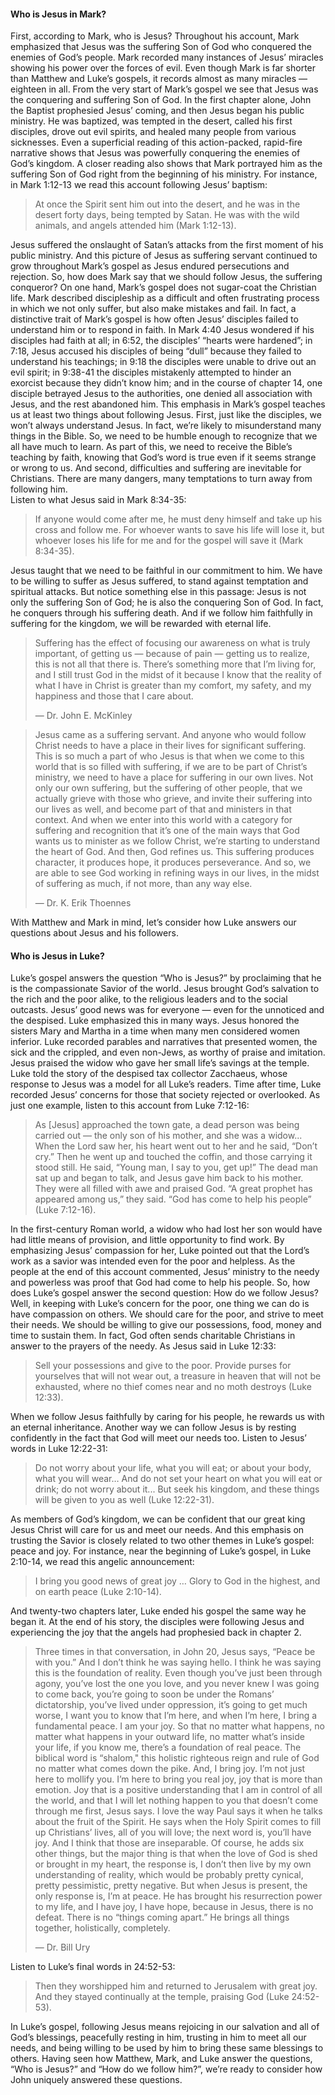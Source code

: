 #### Who is Jesus in Mark?

First, according to Mark, who is Jesus? Throughout his account, Mark emphasized that Jesus was the suffering Son of God who conquered the enemies of God’s people. Mark recorded many instances of Jesus’ miracles showing his power over the forces of evil. Even though Mark is far shorter than Matthew and Luke’s gospels, it records almost as many miracles — eighteen in all.
	From the very start of Mark’s gospel we see that Jesus was the conquering and suffering Son of God. In the first chapter alone, John the Baptist prophesied Jesus’ coming, and then Jesus began his public ministry. He was baptized, was tempted in the desert, called his first disciples, drove out evil spirits, and healed many people from various sicknesses. Even a superficial reading of this action-packed, rapid-fire narrative shows that Jesus was powerfully conquering the enemies of God’s kingdom. A closer reading also shows that Mark portrayed him as the suffering Son of God right from the beginning of his ministry. For instance, in Mark 1:12-13 we read this account following Jesus’ baptism:

> At once the Spirit sent him out into the desert, and he was in the desert forty days, being tempted by Satan. He was with the wild animals, and angels attended him (Mark 1:12-13).

Jesus suffered the onslaught of Satan’s attacks from the first moment of his public ministry. And this picture of Jesus as suffering servant continued to grow throughout Mark’s gospel as Jesus endured persecutions and rejection.
	So, how does Mark say that we should follow Jesus, the suffering conqueror? On one hand, Mark’s gospel does not sugar-coat the Christian life. Mark described discipleship as a difficult and often frustrating process in which we not only suffer, but also make mistakes and fail. In fact, a distinctive trait of Mark’s gospel is how often Jesus’ disciples failed to understand him or to respond in faith. In Mark 4:40 Jesus wondered if his disciples had faith at all; in 6:52, the disciples’ “hearts were hardened”; in 7:18, Jesus accused his disciples of being “dull” because they failed to understand his teachings; in 9:18 the disciples were unable to drive out an evil spirit; in 9:38-41 the disciples mistakenly attempted to hinder an exorcist because they didn’t know him; and in the course of chapter 14, one disciple betrayed Jesus to the authorities, one denied all association with Jesus, and the rest abandoned him. 
	This emphasis in Mark’s gospel teaches us at least two things about following Jesus. First, just like the disciples, we won’t always understand Jesus. In fact, we’re likely to misunderstand many things in the Bible. So, we need to be humble enough to recognize that we all have much to learn. As part of this, we need to receive the Bible’s teaching by faith, knowing that God’s word is true even if it seems strange or wrong to us.
	And second, difficulties and suffering are inevitable for Christians. There are many dangers, many temptations to turn away from following him.  
Listen to what Jesus said in Mark 8:34-35:

> If anyone would come after me, he must deny himself and take up his cross and follow me. For whoever wants to save his life will lose it, but whoever loses his life for me and for the gospel will save it (Mark 8:34-35).

Jesus taught that we need to be faithful in our commitment to him. We have to be willing to suffer as Jesus suffered, to stand against temptation and spiritual attacks. But notice something else in this passage: Jesus is not only the suffering Son of God; he is also the conquering Son of God. In fact, he conquers through his suffering death. And if we follow him faithfully in suffering for the kingdom, we will be rewarded with eternal life. 

> Suffering has the effect of focusing our awareness on what is truly important, of getting us — because of pain — getting us to realize, this is not all that there is. There’s something more that I’m living for, and I still trust God in the midst of it because I know that the reality of what I have in Christ is greater than my comfort, my safety, and my happiness and those that I care about.
> 
> — Dr. John E. McKinley


> Jesus came as a suffering servant. And anyone who would follow Christ needs to have a place in their lives for significant suffering. This is so much a part of who Jesus is that when we come to this world that is so filled with suffering, if we are to be part of Christ’s ministry, we need to have a place for suffering in our own lives. Not only our own suffering, but the suffering of other people, that we actually grieve with those who grieve, and invite their suffering into our lives as well, and become part of that and ministers in that context. And when we enter into this world with a category for suffering and recognition that it’s one of the main ways that God wants us to minister as we follow Christ, we’re starting to understand the heart of God. And then, God refines us. This suffering produces character, it produces hope, it produces perseverance. And so, we are able to see God working in refining ways in our lives, in the midst of suffering as much, if not more, than any way else.
> 
> — Dr. K. Erik Thoennes
 
With Matthew and Mark in mind, let’s consider how Luke answers our questions about Jesus and his followers.


#### Who is Jesus in Luke?

Luke’s gospel answers the question “Who is Jesus?” by proclaiming that he is the compassionate Savior of the world. Jesus brought God’s salvation to the rich and the poor alike, to the religious leaders and to the social outcasts. Jesus’ good news was for everyone — even for the unnoticed and the despised. Luke emphasized this in many ways. Jesus honored the sisters Mary and Martha in a time when many men considered women inferior. Luke recorded parables and narratives that presented women, the sick and the crippled, and even non-Jews, as worthy of praise and imitation. Jesus praised the widow who gave her small life’s savings at the temple. Luke told the story of the despised tax collector Zacchaeus, whose response to Jesus was a model for all Luke’s readers. Time after time, Luke recorded Jesus’ concerns for those that society rejected or overlooked. As just one example, listen to this account from Luke 7:12-16:

> As [Jesus] approached the town gate, a dead person was being carried out — the only son of his mother, and she was a widow... When the Lord saw her, his heart went out to her and he said, “Don’t cry.” Then he went up and touched the coffin, and those carrying it stood still. He said, “Young man, I say to you, get up!” The dead man sat up and began to talk, and Jesus gave him back to his mother. They were all filled with awe and praised God. “A great prophet has appeared among us,” they said. “God has come to help his people” (Luke 7:12-16).

In the first-century Roman world, a widow who had lost her son would have had little means of provision, and little opportunity to find work. By emphasizing Jesus’ compassion for her, Luke pointed out that the Lord’s work as a savior was intended even for the poor and helpless. As the people at the end of this account commented, Jesus’ ministry to the needy and powerless was proof that God had come to help his people.
	So, how does Luke’s gospel answer the second question: How do we follow Jesus? Well, in keeping with Luke’s concern for the poor, one thing we can do is have compassion on others. We should care for the poor, and strive to meet their needs. We should be willing to give our possessions, food, money and time to sustain them. In fact, God often sends charitable Christians in answer to the prayers of the needy. As Jesus said in Luke 12:33:

> Sell your possessions and give to the poor. Provide purses for yourselves that will not wear out, a treasure in heaven that will not be exhausted, where no thief comes near and no moth destroys (Luke 12:33).

When we follow Jesus faithfully by caring for his people, he rewards us with an eternal inheritance.
	Another way we can follow Jesus is by resting confidently in the fact that God will meet our needs too. 
Listen to Jesus’ words in Luke 12:22-31:

> Do not worry about your life, what you will eat; or about your body, what you will wear… And do not set your heart on what you will eat or drink; do not worry about it... But seek his kingdom, and these things will be given to you as well (Luke 12:22-31).

As members of God’s kingdom, we can be confident that our great king Jesus Christ will care for us and meet our needs.
	And this emphasis on trusting the Savior is closely related to two other themes in Luke’s gospel: peace and joy. For instance, near the beginning of Luke’s gospel, in Luke 2:10-14, we read this angelic announcement:

> I bring you good news of great joy … Glory to God in the highest, and on earth peace (Luke 2:10-14).

And twenty-two chapters later, Luke ended his gospel the same way he began it. At the end of his story, the disciples were following Jesus and experiencing the joy that the angels had prophesied back in chapter 2.

> Three times in that conversation, in John 20, Jesus says, “Peace be with you.” And I don’t think he was saying hello. I think he was saying this is the foundation of reality. Even though you’ve just been through agony, you’ve lost the one you love, and you never knew I was going to come back, you’re going to soon be under the Romans’ dictatorship, you’ve lived under oppression, it’s going to get much worse, I want you to know that I’m here, and when I’m here, I bring a fundamental peace. I am your joy. So that no matter what happens, no matter what happens in your outward life, no matter what’s inside your life, if you know me, there’s a foundation of real peace. The biblical word is “shalom," this holistic righteous reign and rule of God no matter what comes down the pike. And, I bring joy. I’m not just here to mollify you. I’m here to bring you real joy, joy that is more than emotion. Joy that is a positive understanding that I am in control of all the world, and that I will let nothing happen to you that doesn’t come through me first, Jesus says. I love the way Paul says it when he talks about the fruit of the Spirit. He says when the Holy Spirit comes to fill up Christians’ lives, all of you will love; the next word is, you’ll have joy. And I think that those are inseparable. Of course, he adds six other things, but the major thing is that when the love of God is shed or brought in my heart, the response is, I don’t then live by my own understanding of reality, which would be probably pretty cynical, pretty pessimistic, pretty negative. But when Jesus is present, the only response is, I’m at peace. He has brought his resurrection power to my life, and I have joy, I have hope, because in Jesus, there is no defeat. There is no “things coming apart.” He brings all things together, holistically, completely.
> 
> — Dr. Bill Ury

Listen to Luke’s final words in 24:52-53:

> Then they worshipped him and returned to Jerusalem with great joy. And they stayed continually at the temple, praising God (Luke 24:52-53).

In Luke’s gospel, following Jesus means rejoicing in our salvation and all of God’s blessings, peacefully resting in him, trusting in him to meet all our needs, and being willing to be used by him to bring these same blessings to others.
	Having seen how Matthew, Mark, and Luke answer the questions, “Who is Jesus?” and “How do we follow him?”, we’re ready to consider how John uniquely answered these questions. 
